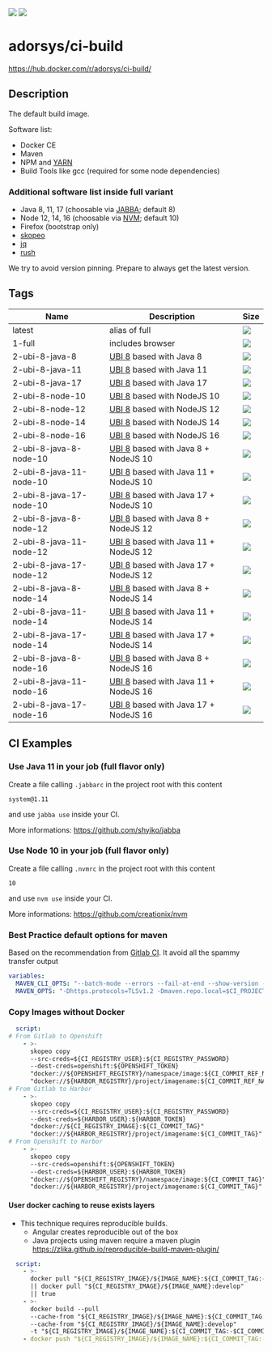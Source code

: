 [![](https://img.shields.io/docker/pulls/adorsys/ci-build.svg?logo=docker)](https://hub.docker.com/r/adorsys/ci-build/)
[![](https://img.shields.io/docker/stars/adorsys/ci-build.svg?logo=docker)](https://hub.docker.com/r/adorsys/ci-build/)

# adorsys/ci-build

https://hub.docker.com/r/adorsys/ci-build/

## Description

The default build image. 

Software list:

* Docker CE
* Maven
* NPM and [YARN](https://yarnpkg.com/lang/en/)
* Build Tools like gcc (required for some node dependencies)

### Additional software list inside full variant
* Java 8, 11, 17 (choosable via [JABBA](https://github.com/shyiko/jabba); default 8)
* Node 12, 14, 16 (choosable via [NVM](https://github.com/creationix/nvm); default 10)
* Firefox (bootstrap only)
* [skopeo](https://github.com/containers/skopeo)
* [jq](https://stedolan.github.io/jq/)
* [rush](https://github.com/shenwei356/rush)

We try to avoid version pinning. Prepare to always get the latest version.

## Tags

| Name                    | Description                                                                              | Size                                                                                                                                             | 
|-------------------------|------------------------------------------------------------------------------------------|--------------------------------------------------------------------------------------------------------------------------------------------------|
| latest                  | alias of full                                                                            | [![](https://images.microbadger.com/badges/image/adorsys/ci-build.svg)](https://microbadger.com/images/adorsys/ci-build)                         |
| 1-full                  | includes browser                                                                         | [![](https://images.microbadger.com/badges/image/adorsys/ci-build:full.svg)](https://microbadger.com/images/adorsys/ci-build)                    |
| 2-ubi-8-java-8          | [UBI 8](https://developers.redhat.com/products/rhel/ubi/) based with Java 8              | [![](https://images.microbadger.com/badges/image/adorsys/ci-build:2-ubi-8-java-8.svg)](https://microbadger.com/images/adorsys/ci-build)          |
| 2-ubi-8-java-11         | [UBI 8](https://developers.redhat.com/products/rhel/ubi/) based with Java 11             | [![](https://images.microbadger.com/badges/image/adorsys/ci-build:2-ubi-8-java-11.svg)](https://microbadger.com/images/adorsys/ci-build)         |
| 2-ubi-8-java-17         | [UBI 8](https://developers.redhat.com/products/rhel/ubi/) based with Java 17             | [![](https://images.microbadger.com/badges/image/adorsys/ci-build:2-ubi-8-java-11.svg)](https://microbadger.com/images/adorsys/ci-build)         |
| 2-ubi-8-node-10         | [UBI 8](https://developers.redhat.com/products/rhel/ubi/) based with NodeJS 10           | [![](https://images.microbadger.com/badges/image/adorsys/ci-build:2-ubi-8-node-10.svg)](https://microbadger.com/images/adorsys/ci-build)         |
| 2-ubi-8-node-12         | [UBI 8](https://developers.redhat.com/products/rhel/ubi/) based with NodeJS 12           | [![](https://images.microbadger.com/badges/image/adorsys/ci-build:2-ubi-8-node-12.svg)](https://microbadger.com/images/adorsys/ci-build)         |
| 2-ubi-8-node-14         | [UBI 8](https://developers.redhat.com/products/rhel/ubi/) based with NodeJS 14           | [![](https://images.microbadger.com/badges/image/adorsys/ci-build:2-ubi-8-node-14.svg)](https://microbadger.com/images/adorsys/ci-build)         |
| 2-ubi-8-node-16         | [UBI 8](https://developers.redhat.com/products/rhel/ubi/) based with NodeJS 16           | [![](https://images.microbadger.com/badges/image/adorsys/ci-build:2-ubi-8-node-14.svg)](https://microbadger.com/images/adorsys/ci-build)         |
| 2-ubi-8-java-8-node-10  | [UBI 8](https://developers.redhat.com/products/rhel/ubi/) based with Java 8 + NodeJS 10  | [![](https://images.microbadger.com/badges/image/adorsys/ci-build:2-ubi-8-java-8-node-10.svg)](https://microbadger.com/images/adorsys/ci-build)  |
| 2-ubi-8-java-11-node-10 | [UBI 8](https://developers.redhat.com/products/rhel/ubi/) based with Java 11 + NodeJS 10 | [![](https://images.microbadger.com/badges/image/adorsys/ci-build:2-ubi-8-java-11-node-10.svg)](https://microbadger.com/images/adorsys/ci-build) |
| 2-ubi-8-java-17-node-10 | [UBI 8](https://developers.redhat.com/products/rhel/ubi/) based with Java 17 + NodeJS 10 | [![](https://images.microbadger.com/badges/image/adorsys/ci-build:2-ubi-8-java-11-node-10.svg)](https://microbadger.com/images/adorsys/ci-build) |
| 2-ubi-8-java-8-node-12  | [UBI 8](https://developers.redhat.com/products/rhel/ubi/) based with Java 8 + NodeJS 12  | [![](https://images.microbadger.com/badges/image/adorsys/ci-build:2-ubi-8-java-8-node-12.svg)](https://microbadger.com/images/adorsys/ci-build)  |
| 2-ubi-8-java-11-node-12 | [UBI 8](https://developers.redhat.com/products/rhel/ubi/) based with Java 11 + NodeJS 12 | [![](https://images.microbadger.com/badges/image/adorsys/ci-build:2-ubi-8-java-11-node-12.svg)](https://microbadger.com/images/adorsys/ci-build) |
| 2-ubi-8-java-17-node-12 | [UBI 8](https://developers.redhat.com/products/rhel/ubi/) based with Java 17 + NodeJS 12 | [![](https://images.microbadger.com/badges/image/adorsys/ci-build:2-ubi-8-java-11-node-12.svg)](https://microbadger.com/images/adorsys/ci-build) |
| 2-ubi-8-java-8-node-14  | [UBI 8](https://developers.redhat.com/products/rhel/ubi/) based with Java 8 + NodeJS 14  | [![](https://images.microbadger.com/badges/image/adorsys/ci-build:2-ubi-8-java-8-node-14.svg)](https://microbadger.com/images/adorsys/ci-build)  |
| 2-ubi-8-java-11-node-14 | [UBI 8](https://developers.redhat.com/products/rhel/ubi/) based with Java 11 + NodeJS 14 | [![](https://images.microbadger.com/badges/image/adorsys/ci-build:2-ubi-8-java-11-node-14.svg)](https://microbadger.com/images/adorsys/ci-build) |
| 2-ubi-8-java-17-node-14 | [UBI 8](https://developers.redhat.com/products/rhel/ubi/) based with Java 17 + NodeJS 14 | [![](https://images.microbadger.com/badges/image/adorsys/ci-build:2-ubi-8-java-11-node-14.svg)](https://microbadger.com/images/adorsys/ci-build) |
| 2-ubi-8-java-8-node-16  | [UBI 8](https://developers.redhat.com/products/rhel/ubi/) based with Java 8 + NodeJS 16  | [![](https://images.microbadger.com/badges/image/adorsys/ci-build:2-ubi-8-java-8-node-14.svg)](https://microbadger.com/images/adorsys/ci-build)  |
| 2-ubi-8-java-11-node-16 | [UBI 8](https://developers.redhat.com/products/rhel/ubi/) based with Java 11 + NodeJS 16 | [![](https://images.microbadger.com/badges/image/adorsys/ci-build:2-ubi-8-java-11-node-14.svg)](https://microbadger.com/images/adorsys/ci-build) |
| 2-ubi-8-java-17-node-16 | [UBI 8](https://developers.redhat.com/products/rhel/ubi/) based with Java 17 + NodeJS 16 | [![](https://images.microbadger.com/badges/image/adorsys/ci-build:2-ubi-8-java-11-node-14.svg)](https://microbadger.com/images/adorsys/ci-build) |

## CI Examples

### Use Java 11 in your job (full flavor only)

Create a file calling `.jabbarc` in the project root with this content
```
system@1.11
```
and use `jabba use` inside your CI.

More informations: https://github.com/shyiko/jabba

### Use Node 10 in your job (full flavor only)

Create a file calling `.nvmrc` in the project root with this content
```
10
```
and use `nvm use` inside your CI.

More informations: https://github.com/creationix/nvm

### Best Practice default options for maven

Based on the recommendation from [Gitlab CI](https://gitlab.com/gitlab-org/gitlab-ce/blob/master/lib/gitlab/ci/templates/Maven.gitlab-ci.yml).
It avoid all the spammy transfer output
```yaml
variables:
  MAVEN_CLI_OPTS: "--batch-mode --errors --fail-at-end --show-version -DinstallAtEnd=true -DdeployAtEnd=true"
  MAVEN_OPTS: "-Dhttps.protocols=TLSv1.2 -Dmaven.repo.local=$CI_PROJECT_DIR/.m2/repository -Dorg.slf4j.simpleLogger.log.org.apache.maven.cli.transfer.Slf4jMavenTransferListener=WARN -Dorg.slf4j.simpleLogger.showDateTime=true -Djava.awt.headless=true"
```

### Copy Images without Docker

```yaml
  script:
# From Gitlab to Openshift
    - >-
      skopeo copy
      --src-creds=${CI_REGISTRY_USER}:${CI_REGISTRY_PASSWORD}
      --dest-creds=openshift:${OPENSHIFT_TOKEN}
      "docker://${OPENSHIFT_REGISTRY}/namespace/image:${CI_COMMIT_REF_NAME}"
      "docker://${HARBOR_REGISTRY}/project/imagename:${CI_COMMIT_REF_NAME}"
# From Gitlab to Harbor
    - >-
      skopeo copy
      --src-creds=${CI_REGISTRY_USER}:${CI_REGISTRY_PASSWORD}
      --dest-creds=${HARBOR_USER}:${HARBOR_TOKEN}
      "docker://${CI_REGISTRY_IMAGE}:${CI_COMMIT_TAG}"
      "docker://${HARBOR_REGISTRY}/project/imagename:${CI_COMMIT_TAG}"
# From Openshift to Harbor
    - >-
      skopeo copy
      --src-creds=openshift:${OPENSHIFT_TOKEN}
      --dest-creds=${HARBOR_USER}:${HARBOR_TOKEN}
      "docker://${OPENSHIFT_REGISTRY}/namespace/image:${CI_COMMIT_TAG}"
      "docker://${HARBOR_REGISTRY}/project/imagename:${CI_COMMIT_TAG}"
```

#### User docker caching to reuse exists layers

* This technique requires reproducible builds.
  * Angular creates reproducible out of the box
  * Java projects using maven require a maven plugin https://zlika.github.io/reproducible-build-maven-plugin/

```yaml
  script:
    - >-
      docker pull "${CI_REGISTRY_IMAGE}/${IMAGE_NAME}:${CI_COMMIT_TAG:-$CI_COMMIT_REF_SLUG}" 
      || docker pull "${CI_REGISTRY_IMAGE}/${IMAGE_NAME}:develop" 
      || true
    - >-
      docker build --pull
      --cache-from "${CI_REGISTRY_IMAGE}/${IMAGE_NAME}:${CI_COMMIT_TAG:-$CI_COMMIT_REF_SLUG}"
      --cache-from "${CI_REGISTRY_IMAGE}/${IMAGE_NAME}:develop"
      -t "${CI_REGISTRY_IMAGE}/${IMAGE_NAME}:${CI_COMMIT_TAG:-$CI_COMMIT_REF_SLUG}" .
    - docker push "${CI_REGISTRY_IMAGE}/${IMAGE_NAME}:${CI_COMMIT_TAG:-$CI_COMMIT_REF_SLUG}"
```
